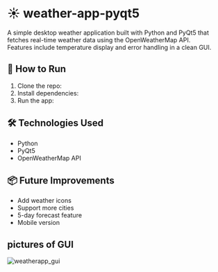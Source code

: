 # ☀️ weather-app-pyqt5

A simple desktop weather application built with Python and PyQt5 that fetches real-time weather data using the OpenWeatherMap API.  
Features include temperature display and error handling in a clean GUI.

## 🚀 How to Run
1. Clone the repo:
2. Install dependencies:
3. Run the app:

## 🛠️ Technologies Used
- Python
- PyQt5
- OpenWeatherMap API

## 📦 Future Improvements
- Add weather icons
- Support more cities
- 5-day forecast feature
- Mobile version

## pictures of GUI
![weatherapp_gui](<img src = "https://github.com/user-attachments/assets/117be787-020d-42fc-981e-a82389f4b16f" width ="300" />)
